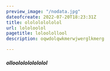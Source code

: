```yaml
---
preview_image: "/nodata.jpg"
dateofcreate: 2022-07-20T18:23:31Z
title: ololololololol
url: lololoolol
pagetitle: loloolollool
description: oqwdolqwkmerwjwerglkmerg

---
```

##### olloololololololol